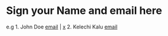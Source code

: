 # Sign your Name and email here 
e.g 1. John Doe [email](mailto:john@doe.com) | [x](https://x.com/johndoe)
2. Kelechi Kalu [email](kalukelechi401@gmail.com)
